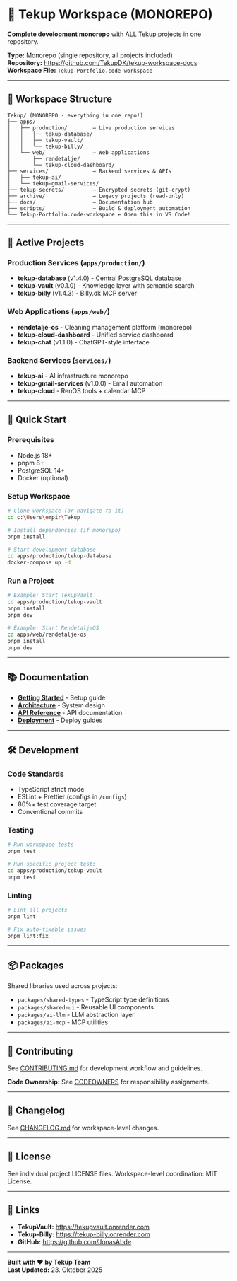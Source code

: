 # 🚀 Tekup Workspace (MONOREPO)

**Complete development monorepo** with ALL Tekup projects in one repository.

**Type:** Monorepo (single repository, all projects included)  
**Repository:** https://github.com/TekupDK/tekup-workspace-docs  
**Workspace File:** `Tekup-Portfolio.code-workspace`

---

## 📁 Workspace Structure

```
Tekup/ (MONOREPO - everything in one repo!)
├── apps/
│   ├── production/        → Live production services
│   │   ├── tekup-database/
│   │   ├── tekup-vault/
│   │   └── tekup-billy/
│   └── web/               → Web applications
│       ├── rendetalje/
│       └── tekup-cloud-dashboard/
├── services/              → Backend services & APIs
│   ├── tekup-ai/
│   └── tekup-gmail-services/
├── tekup-secrets/         → Encrypted secrets (git-crypt)
├── archive/               → Legacy projects (read-only)
├── docs/                  → Documentation hub
├── scripts/               → Build & deployment automation
└── Tekup-Portfolio.code-workspace ← Open this in VS Code!
```

---

## 🎯 Active Projects

### **Production Services** (`apps/production/`)
- **tekup-database** (v1.4.0) - Central PostgreSQL database
- **tekup-vault** (v0.1.0) - Knowledge layer with semantic search
- **tekup-billy** (v1.4.3) - Billy.dk MCP server

### **Web Applications** (`apps/web/`)
- **rendetalje-os** - Cleaning management platform (monorepo)
- **tekup-cloud-dashboard** - Unified service dashboard
- **tekup-chat** (v1.1.0) - ChatGPT-style interface

### **Backend Services** (`services/`)
- **tekup-ai** - AI infrastructure monorepo
- **tekup-gmail-services** (v1.0.0) - Email automation
- **tekup-cloud** - RenOS tools + calendar MCP

---

## 🚀 Quick Start

### **Prerequisites**
- Node.js 18+
- pnpm 8+
- PostgreSQL 14+
- Docker (optional)

### **Setup Workspace**
```bash
# Clone workspace (or navigate to it)
cd c:\Users\empir\Tekup

# Install dependencies (if monorepo)
pnpm install

# Start development database
cd apps/production/tekup-database
docker-compose up -d
```

### **Run a Project**
```bash
# Example: Start TekupVault
cd apps/production/tekup-vault
pnpm install
pnpm dev

# Example: Start RendetaljeOS
cd apps/web/rendetalje-os
pnpm install
pnpm dev
```

---

## 📚 Documentation

- [**Getting Started**](docs/guides/getting-started.md) - Setup guide
- [**Architecture**](docs/architecture/) - System design
- [**API Reference**](docs/api/) - API documentation
- [**Deployment**](docs/deployment/) - Deploy guides

---

## 🛠️ Development

### **Code Standards**
- TypeScript strict mode
- ESLint + Prettier (configs in `/configs`)
- 80%+ test coverage target
- Conventional commits

### **Testing**
```bash
# Run workspace tests
pnpm test

# Run specific project tests
cd apps/production/tekup-vault
pnpm test
```

### **Linting**
```bash
# Lint all projects
pnpm lint

# Fix auto-fixable issues
pnpm lint:fix
```

---

## 📦 Packages

Shared libraries used across projects:

- `packages/shared-types` - TypeScript type definitions
- `packages/shared-ui` - Reusable UI components
- `packages/ai-llm` - LLM abstraction layer
- `packages/ai-mcp` - MCP utilities

---

## 🤝 Contributing

See [CONTRIBUTING.md](CONTRIBUTING.md) for development workflow and guidelines.

**Code Ownership:** See [CODEOWNERS](CODEOWNERS) for responsibility assignments.

---

## 📝 Changelog

See [CHANGELOG.md](CHANGELOG.md) for workspace-level changes.

---

## 📄 License

See individual project LICENSE files. Workspace-level coordination: MIT License.

---

## 🔗 Links

- **TekupVault:** https://tekupvault.onrender.com
- **Tekup-Billy:** https://tekup-billy.onrender.com
- **GitHub:** https://github.com/JonasAbde

---

**Built with ❤️ by Tekup Team**  
**Last Updated:** 23. Oktober 2025
